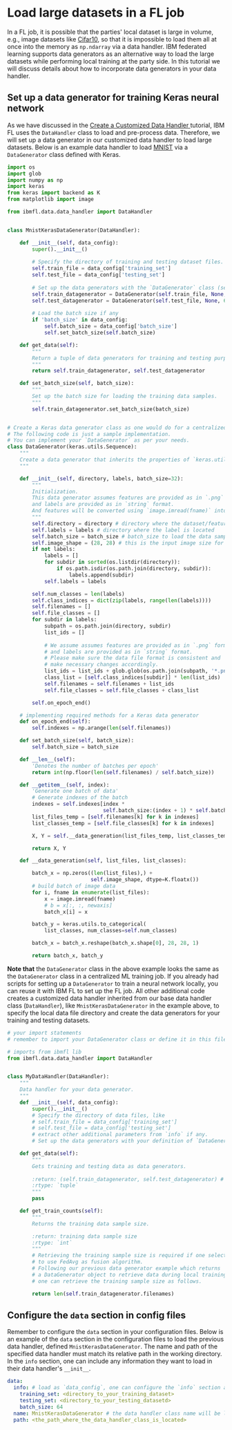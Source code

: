 # Load large datasets in a FL job

In a FL job, it is possible that the parties' local dataset is large in volume, e.g., image datasets like [Cifar10](https://en.wikipedia.org/wiki/CIFAR-10), 
so that it is impossible to load them all at once into the memory as `np.ndarray` via a data handler.
IBM federated learning supports data generators as an alternative way to load the large datasets 
while performing local training at the party side. 
In this tutorial we will discuss details about 
how to incorporate data generators in your data handler. 


## Set up a data generator for training Keras neural network
As we have discussed in the [Create a Customized Data Handler ](create_my_data_handler.md) tutorial, 
IBM FL uses the `DataHandler` class to load and pre-process data. 
Therefore, we will set up a data generator in our customized data handler to load large datasets.
Below is an example data handler to load [MNIST](https://en.wikipedia.org/wiki/MNIST_database) 
via a `DataGenerator` class defined with Keras.

```python
import os
import glob
import numpy as np
import keras
from keras import backend as K
from matplotlib import image

from ibmfl.data.data_handler import DataHandler


class MnistKerasDataGenerator(DataHandler):

    def __init__(self, data_config):
        super().__init__()
        
        # Specify the directory of training and testing dataset files.
        self.train_file = data_config['training_set']
        self.test_file = data_config['testing_set']
        
        # Set up the data generators with the `DataGenerator` class (see below for its definition)
        self.train_datagenerator = DataGenerator(self.train_file, None, 64)
        self.test_datagenerator = DataGenerator(self.test_file, None, 64)
        
        # Load the batch size if any
        if 'batch_size' in data_config:
            self.batch_size = data_config['batch_size']
            self.set_batch_size(self.batch_size)

    def get_data(self):
        """
        Return a tuple of data generators for training and testing purposes.
        """
        return self.train_datagenerator, self.test_datagenerator

    def set_batch_size(self, batch_size):
        """
        Set up the batch size for loading the training data samples.
        """
        self.train_datagenerator.set_batch_size(batch_size)


# Create a Keras data generator class as one would do for a centralized ML training job. 
# The following code is just a sample implementation. 
# You can implement your `DataGenerator` as per your needs.
class DataGenerator(keras.utils.Sequence):
    """
    Create a data generator that inherits the properties of `keras.utils.Sequence`.
    """

    def __init__(self, directory, labels, batch_size=32):
        """
        Initialization. 
        This data generator assumes features are provided as in `.png` format, 
        and labels are provided as in `string` format. 
        And features will be converted using `image.imread(fname)` into `numpy.ndarray`.
        """
        self.directory = directory # directory where the dataset/features are located 
        self.labels = labels # directory where the label is located
        self.batch_size = batch_size # batch_size to load the data samples
        self.image_shape = (28, 28) # this is the input image size for MNIST
        if not labels:
            labels = []
            for subdir in sorted(os.listdir(directory)):
                if os.path.isdir(os.path.join(directory, subdir)):
                    labels.append(subdir)
            self.labels = labels

        self.num_classes = len(labels)
        self.class_indices = dict(zip(labels, range(len(labels))))
        self.filenames = []
        self.file_classes = []
        for subdir in labels:
            subpath = os.path.join(directory, subdir)
            list_ids = []
            
            # We assume assumes features are provided as in `.png` format, 
            # and labels are provided as in `string` format. 
            # Please make sure the data file format is consistent and 
            # make necessary changes accordingly.
            list_ids = list_ids + glob.glob(os.path.join(subpath, '*.png'))
            class_list = [self.class_indices[subdir]] * len(list_ids)
            self.filenames = self.filenames + list_ids
            self.file_classes = self.file_classes + class_list

        self.on_epoch_end()

    # implementing required methods for a Keras data generator
    def on_epoch_end(self):
        self.indexes = np.arange(len(self.filenames))

    def set_batch_size(self, batch_size):
        self.batch_size = batch_size

    def __len__(self):
        'Denotes the number of batches per epoch'
        return int(np.floor(len(self.filenames) / self.batch_size))

    def __getitem__(self, index):
        'Generate one batch of data'
        # Generate indexes of the batch
        indexes = self.indexes[index *
                               self.batch_size:(index + 1) * self.batch_size]
        list_files_temp = [self.filenames[k] for k in indexes]
        list_classes_temp = [self.file_classes[k] for k in indexes]

        X, Y = self.__data_generation(list_files_temp, list_classes_temp)

        return X, Y

    def __data_generation(self, list_files, list_classes):

        batch_x = np.zeros((len(list_files),) +
                           self.image_shape, dtype=K.floatx())
        # build batch of image data
        for i, fname in enumerate(list_files):
            x = image.imread(fname)
            # b = x[:, :, newaxis]
            batch_x[i] = x

        batch_y = keras.utils.to_categorical(
            list_classes, num_classes=self.num_classes)

        batch_x = batch_x.reshape(batch_x.shape[0], 28, 28, 1)

        return batch_x, batch_y
```
**Note that** the `DataGenerator` class in the above example looks the same as 
the `DataGenerator` class in a centralized ML training job. 
If you already had scripts for setting up a `DataGenerator` to train a neural network locally, 
you can reuse it with IBM FL to set up the FL job. 
All other additional code creates a customized data handler inherited from our base data handler class (`DataHandler`), 
like `MnistKerasDataGenerator` in the example above, 
to specify the local data file directory and create the data generators for your training and testing datasets.

```python
# your import statements
# remember to import your DataGenerator class or define it in this file

# imports from ibmfl lib
from ibmfl.data.data_handler import DataHandler


class MyDataHandler(DataHandler):
    """
    Data handler for your data generator.
    """
    def __init__(self, data_config):
        super().__init__()
        # Specify the directory of data files, like
        # self.train_file = data_config['training_set']
        # self.test_file = data_config['testing_set']
        # extract other additional parameters from `info` if any.
        # Set up the data generators with your definition of `DataGenerator` class.

    def get_data(self):
        """
        Gets training and testing data as data generators.
        
        :return: (self.train_datagenerator, self.test_datagenerator) # most build-in training modules expect data is returned in this format
        :rtype: `tuple` 
        """
        pass

    def get_train_counts(self):
        """
        Returns the training data sample size.

        :return: training data sample size
        :rtype: `int`
        """
        # Retrieving the training sample size is required if one selects
        # to use FedAvg as fusion algorithm.
        # Following our previous data generator example which returns
        # a DataGenerator object to retrieve data during local training,
        # one can retrieve the training sample size as follows.

        return len(self.train_datagenerator.filenames)
```

## Configure the `data` section in config files
Remember to configure the `data` section in your configuration files. 
Below is an example of the `data` section in the configuration files to load the previous data handler, defined `MnistKerasDataGenerator`.
The name and path of the specified data handler must match its relative path in the working directory.
In the `info` section, one can include any information they want to load in their data handler's `__init__`.
```yaml
data:
  info: # load as `data_config`, one can configure the `info` section at will
    training_set: <directory_to_your_training_dataset>
    testing_set: <directory_to_your_testing_datasetd>
    batch_size: 64
  name: MnistKerasDataGenerator # the data handler class name will be loaded
  path: <the_path_where_the_data_handler_class_is_located> 
```
